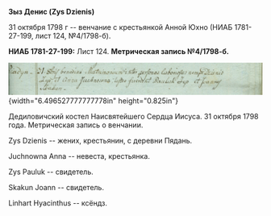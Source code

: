 **Зыз Денис (Zys Dzienis)**

31 октября 1798 г -- венчание с крестьянкой Анной Юхно (НИАБ
1781-27-199, лист 124, №4/1798-б).

**НИАБ 1781-27-199:** Лист 124. **Метрическая запись №4/1798-б.**

![](./media/06d10caf677448bd76404b2b90a2e83f27b18016.png){width="6.496527777777778in"
height="0.825in"}

Дедиловичский костел Наисвятейшего Сердца Иисуса. 31 октября 1798 года.
Метрическая запись о венчании.

Zys Dzienis -- жених, крестьянин, с деревни Пядань.

Juchnowna Anna -- невеста, крестьянка.

Zys Pauluk -- свидетель.

Skakun Joann -- свидетель.

Linhart Hyacinthus -- ксёндз.
